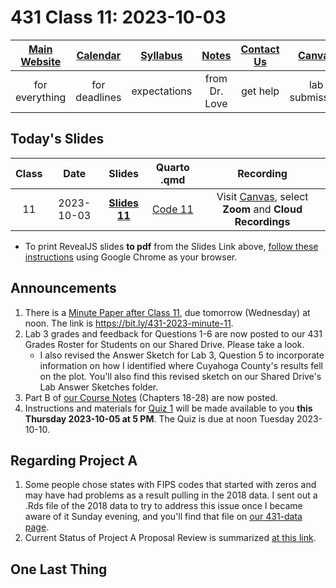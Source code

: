# 431 Class 11: 2023-10-03

[Main Website](https://thomaselove.github.io/431-2023/) | [Calendar](https://thomaselove.github.io/431-2023/calendar.html) | [Syllabus](https://thomaselove.github.io/431-syllabus-2023/) | [Notes](https://thomaselove.github.io/431-notes/) | [Contact Us](https://thomaselove.github.io/431-2023/contact.html) | [Canvas](https://canvas.case.edu) | [Data and Code](https://github.com/THOMASELOVE/431-data)
:-----------: | :--------------: | :----------: | :---------: | :-------------: | :-----------: | :------------:
for everything | for deadlines | expectations | from Dr. Love | get help | lab submission | for downloads

## Today's Slides

Class | Date | Slides | Quarto .qmd | Recording
:---: | :--------: | :------: | :------: | :-------------:
11 | 2023-10-03 | **[Slides 11](https://thomaselove.github.io/431-slides-2023/class11.html)** | [Code 11](https://thomaselove.github.io/431-slides-2023/class11.qmd) | Visit [Canvas](https://canvas.case.edu/), select **Zoom** and **Cloud Recordings**

- To print RevealJS slides **to pdf** from the Slides Link above, [follow these instructions](https://quarto.org/docs/presentations/revealjs/presenting.html#print-to-pdf) using Google Chrome as your browser.

## Announcements

1. There is a [Minute Paper after Class 11](https://bit.ly/431-2023-minute-11), due tomorrow (Wednesday) at noon. The link is <https://bit.ly/431-2023-minute-11>.
2. Lab 3 grades and feedback for Questions 1-6 are now posted to our 431 Grades Roster for Students on our Shared Drive. Please take a look.
    - I also revised the Answer Sketch for Lab 3, Question 5 to incorporate information on how I identified where Cuyahoga County's results fell on the plot. You'll also find this revised sketch on our Shared Drive's Lab Answer Sketches folder.
3. Part B of [our Course Notes](https://thomaselove.github.io/431-notes/) (Chapters 18-28) are now posted.
4. Instructions and materials for [Quiz 1](https://github.com/THOMASELOVE/431-quizzes-2023) will be made available to you **this Thursday 2023-10-05 at 5 PM**. The Quiz is due at noon Tuesday 2023-10-10.

## Regarding Project A

1. Some people chose states with FIPS codes that started with zeros and may have had problems as a result pulling in the 2018 data. I sent out a .Rds file of the 2018 data to try to address this issue once I became aware of it Sunday evening, and you'll find that file on [our 431-data page](https://github.com/THOMASELOVE/431-data/tree/main/data-and-code).
2. Current Status of Project A Proposal Review is summarized [at this link](https://github.com/THOMASELOVE/431-classes-2023/blob/main/projA/projectA_proposal.md).

## One Last Thing

